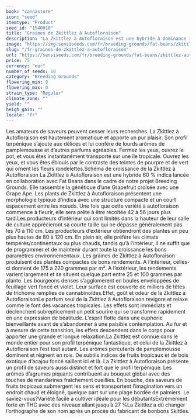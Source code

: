 ```yaml
---
book: "cannastore"
icon: "seed"
itemtype: "Product"
seed_id: "1540010"
title: "Graines de Zkittlez à Autofloraison"
description: "La Zkittlez à Autofloraison est une hybride à dominance indica. Profils tropicaux éclatants, effets enivrants et durables. Préfère un climat continental."
image: "https://img.sensiseeds.com/fr/breeding-grounds/fat-beans/zkittlez-autofloraison-image.png"
slug: "/fr-graines-de-zkittlez-a-autofloraison"
url: "https://sensiseeds.com/fr/breeding-grounds/fat-beans/zkittlez-autofloraison?a_aid=cannastore"
price: 75
currency: "eur"
number_of_seeds: 10
category: "Breeding Grounds"
flowering_min: 0
flowering_max: 0
strain_type: "Regular"
climate_zone: ""
yield: ""
heigh_gain: ""
locale: "fr"
---
```

Les amateurs de saveurs peuvent cesser leurs recherches. La Zkittlez à Autofloraison est hautement aromatique et apporte un pur plaisir. Son profil terpénique s’ajoute aux délices et lui confère de lourds arômes de pamplemousse et d’autres parfums agréables. Fermez les yeux, ouvrez le pot, et vous êtes instantanément transporté sur une île tropicale. Ouvrez les yeux, et vous êtes éblouis par le contraste des teintes de pourpre et de vert qui ornent les fleurs rondelettes.Schéma de croissance de la Zkittlez à Autofloraison La Zkittlez à Autofloraison est une hybride 60 % indica lancée en collaboration avec Fat Beans dans le cadre de notre projet Breeding Grounds. Elle rassemble la génétique d’une Grapefruit croisée avec une Grape Ape. Les plants de Zkittlez à Autofloraison présentent une morphologie typique d’indica avec une structure compacte et un court espacement entre les nœuds. Une fois que cette variété à autofloraison commence à fleurir, elle sera prête à être récoltée 42 à 56 jours plus tard.Les producteurs d’intérieur qui sont limités dans la hauteur de leur salle de culture apprécieront sa courte taille qui ne dépasse généralement pas les 70 à 110 cm. Les producteurs d’extérieur obtiendront des plantes un peu plus hautes de 80 à 120 cm. En plein air, elle préfère les climats tempérés/continentaux ou plus chauds, tandis qu’à l’intérieur, il ne suffit que de programmer et de maintenir durant toute la croissance les bons paramètres environnementaux. Les graines de Zkittlez à Autofloraison produisent des plantes compactes de bons rendements. A l’intérieur, celles-ci donnent de 175 à 220 grammes par m². A l’extérieur, les rendements varient largement et se situent quelque part entre 25 et 100 grammes par plante. Les bourgeons denses s’agglomèrent en boules enveloppées de feuillage vert foncé et violet. Leur surface est couverte de milliers de têtes de trichome remplies de cannabinoïdes.Effet, goût et odeur de la Zkittlez à AutofloraisonLe parfum seul de la Zkittlez à Autofloraison revigore et relaxe comme le font des vacances tropicales. Les effets sont immédiats et déclenchent subrepticement un petit sourire qui se transforme rapidement en une expression de béatitude. L’esprit flotte dans une euphorie bienveillante avant de s’abandonner à une paisible contemplation. Au fur et à mesure de cette transition, les effets descendent dans le corps pour apporter une grande et longue relaxation.La Zkittlez est connue dans le monde entier pour son profil terpénique fantastique, et celui de la Zkittlez à Autofloraison l’est tout autant. Les arômes percutants de pamplemousse dominent et règnent en rois. De subtils indices de fruits tropicaux et de bois exotique d’acajou foncé saillent ici et là. La Zkittlez à Autofloraison présente un profil de saveurs aussi distinct et fort que le profil terpénique. Les arômes d’agrumes piquants contribuent au bouquet global avec des touches de mandarines fraîchement cueillies. En bouche, des saveurs de fruits tropicaux submergent les sens et transportent l’imagination vers un endroit chaud et éloigné, quelque part sur une plage bordée de palmiers. Le saviez-vous?Variété facile à cultiver idéale pour les débutantsExtrêmement forte en THC avec des niveaux allant jusqu’à 27 %La Zkittlez a dû changer l’orthographe de son nom après un procès du fabricant de bonbons Skittles.
